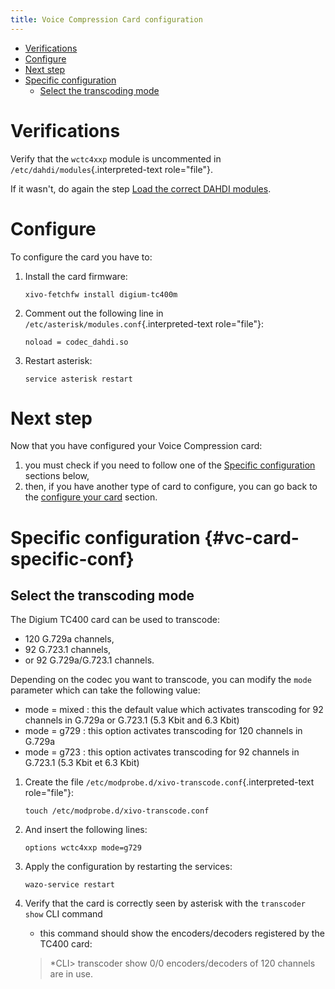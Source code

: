 ```yaml
---
title: Voice Compression Card configuration
---
```


- [Verifications](#verifications)
- [Configure](#configure)
- [Next step](#next-step)
- [Specific configuration](#vc-card-specific-conf)
  - [Select the transcoding mode](#select-the-transcoding-mode)

# Verifications

Verify that the `wctc4xxp` module is uncommented in `/etc/dahdi/modules`{.interpreted-text
role="file"}.

If it wasn\'t, do again the step
[Load the correct DAHDI modules](/uc-doc/administration/hardware/load_modules).

# Configure

To configure the card you have to:

1.  Install the card firmware:

        xivo-fetchfw install digium-tc400m

2.  Comment out the following line in `/etc/asterisk/modules.conf`{.interpreted-text role="file"}:

        noload = codec_dahdi.so

3.  Restart asterisk:

        service asterisk restart

# Next step

Now that you have configured your Voice Compression card:

1.  you must check if you need to follow one of the
    [Specific configuration](/uc-doc/administration/hardware/analog_configuration#vc-card-specific-conf)
    sections below,
2.  then, if you have another type of card to configure, you can go back to the
    [configure your card](/uc-doc/administration/hardware/card_configuration) section.

# Specific configuration {#vc-card-specific-conf}

## Select the transcoding mode

The Digium TC400 card can be used to transcode:

- 120 G.729a channels,
- 92 G.723.1 channels,
- or 92 G.729a/G.723.1 channels.

Depending on the codec you want to transcode, you can modify the `mode` parameter which can take the
following value:

- mode = mixed : this the default value which activates transcoding for 92 channels in G.729a or
  G.723.1 (5.3 Kbit and 6.3 Kbit)
- mode = g729 : this option activates transcoding for 120 channels in G.729a
- mode = g723 : this option activates transcoding for 92 channels in G.723.1 (5.3 Kbit et 6.3 Kbit)

1.  Create the file `/etc/modprobe.d/xivo-transcode.conf`{.interpreted-text role="file"}:

        touch /etc/modprobe.d/xivo-transcode.conf

2.  And insert the following lines:

        options wctc4xxp mode=g729

3.  Apply the configuration by restarting the services:

        wazo-service restart

4.  Verify that the card is correctly seen by asterisk with the `transcoder show` CLI command

    - this command should show the encoders/decoders registered by the TC400 card:

    > \*CLI\> transcoder show 0/0 encoders/decoders of 120 channels are in use.
